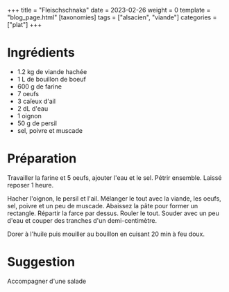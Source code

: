 +++
title = "Fleischschnaka"
date = 2023-02-26
weight = 0
template = "blog_page.html"
[taxonomies]
tags = ["alsacien", "viande"]
categories = ["plat"]
+++

# Ingrédients

- 1.2 kg de viande hachée
- 1 L de bouillon de boeuf
- 600 g de farine
- 7 oeufs
- 3 caïeux d'ail
- 2 dL d'eau
- 1 oignon
- 50 g de persil
- sel, poivre et muscade

# Préparation

Travailler la farine et 5 oeufs, ajouter l'eau et le sel.
Pétrir ensemble.
Laissé reposer 1 heure.

Hacher l'oignon, le persil et l'ail.
Mélanger le tout avec la viande, les oeufs, sel, poivre et un peu de muscade.
Abaissez la pâte pour former un rectangle.
Répartir la farce par dessus.
Rouler le tout.
Souder avec un peu d'eau et couper des tranches d'un demi-centimètre.

Dorer à l'huile puis mouiller au bouillon en cuisant 20 min à feu doux. 

# Suggestion

Accompagner d'une salade
